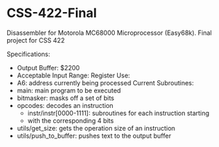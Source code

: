 # CSS-422-Final
Disassembler for Motorola MC68000 Microprocessor (Easy68k). Final project for CSS 422 

Specifications:
  * Output Buffer: $2200
  * Acceptable Input Range: <TBD>
Register Use:
  * A6: address currently being processed
Current Subroutines:
  * main: main program to be executed
  * bitmasker: masks off a set of bits
  * opcodes: decodes an instruction
    * instr/instr[0000-1111]: subroutines for each instruction starting
    * with the corresponding 4 bits
  * utils/get_size: gets the operation size of an instruction
  * utils/push_to_buffer: pushes text to the output buffer

  
  
